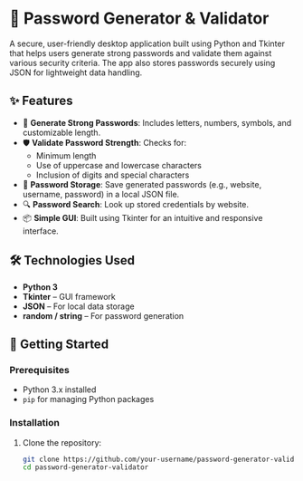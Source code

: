 # 🔐 Password Generator & Validator

A secure, user-friendly desktop application built using Python and Tkinter that helps users generate strong passwords and validate them against various security criteria. The app also stores passwords securely using JSON for lightweight data handling.

## ✨ Features

- 🔑 **Generate Strong Passwords**: Includes letters, numbers, symbols, and customizable length.
- 🛡️ **Validate Password Strength**: Checks for:
  - Minimum length
  - Use of uppercase and lowercase characters
  - Inclusion of digits and special characters
- 📁 **Password Storage**: Save generated passwords (e.g., website, username, password) in a local JSON file.
- 🔍 **Password Search**: Look up stored credentials by website.
- 📦 **Simple GUI**: Built using Tkinter for an intuitive and responsive interface.

## 🛠️ Technologies Used

- **Python 3**
- **Tkinter** – GUI framework
- **JSON** – For local data storage
- **random / string** – For password generation

## 🚀 Getting Started

### Prerequisites

- Python 3.x installed  
- `pip` for managing Python packages

### Installation

1. Clone the repository:
   ```bash
   git clone https://github.com/your-username/password-generator-validator.git
   cd password-generator-validator
